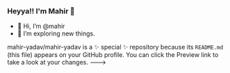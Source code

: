 ### **Heyya!! I'm Mahir** 👋




- 👋 Hi, I’m @mahir
- 👀 I’m exploring new things.

mahir-yadav/mahir-yadav is a ✨ special ✨ repository because its `README.md` (this file) appears on your GitHub profile.
You can click the Preview link to take a look at your changes.
--->
